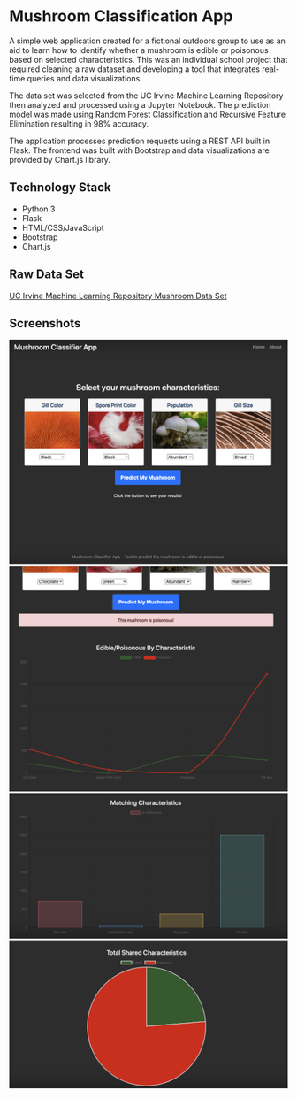 # Mushroom Classification App

A simple web application created for a fictional outdoors group to use as an aid to learn how to identify whether a mushroom is edible or poisonous based on selected characteristics. This was an individual school project that required cleaning a raw dataset and developing a tool that integrates real-time queries and data visualizations.

The data set was selected from the UC Irvine Machine Learning Repository then analyzed and processed using a Jupyter Notebook. The prediction model was made using Random Forest Classification and Recursive Feature Elimination resulting in 98% accuracy.

The application processes prediction requests using a REST API built in Flask. The frontend was built with Bootstrap and data visualizations are provided by Chart.js library.

## Technology Stack

- Python 3
- Flask
- HTML/CSS/JavaScript
- Bootstrap
- Chart.js

## Raw Data Set

[UC Irvine Machine Learning Repository Mushroom Data Set](https://archive.ics.uci.edu/ml/datasets/mushroom)

## Screenshots

![screenshot 1](/screenshots/ss1.png?raw=true)
![screenshot 2](/screenshots/ss2.png?raw=true)
![screenshot 3](/screenshots/ss3.png?raw=true)
![screenshot 4](/screenshots/ss4.png?raw=true)
